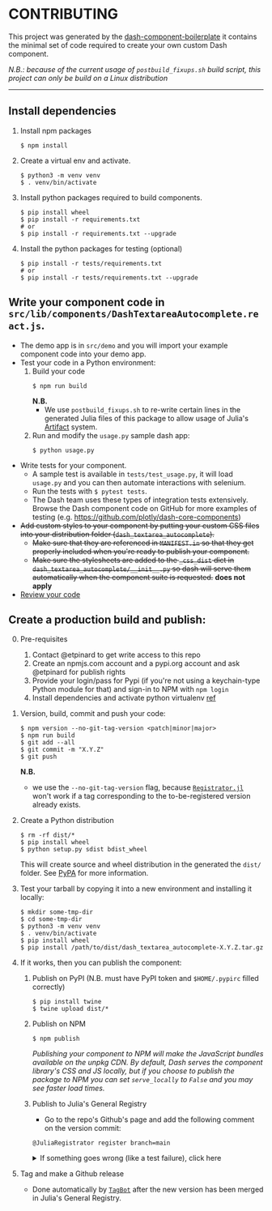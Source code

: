 # CONTRIBUTING

This project was generated by the [dash-component-boilerplate](https://github.com/plotly/dash-component-boilerplate) it contains the minimal set of code required to create your own custom Dash component.

_N.B.: because of the current usage of `postbuild_fixups.sh` build script, this project can only be build on a Linux distribution_

---

## Install dependencies

1. Install npm packages
    ```
    $ npm install
    ```
2. Create a virtual env and activate.
    ```
    $ python3 -m venv venv
    $ . venv/bin/activate
    ```

3. Install python packages required to build components.
    ```
    $ pip install wheel
    $ pip install -r requirements.txt
    # or
    $ pip install -r requirements.txt --upgrade
    ```
4. Install the python packages for testing (optional)
    ```
    $ pip install -r tests/requirements.txt
    # or
    $ pip install -r tests/requirements.txt --upgrade
    ```

## Write your component code in `src/lib/components/DashTextareaAutocomplete.react.js`.

- The demo app is in `src/demo` and you will import your example component code into your demo app.
- Test your code in a Python environment:
    1. Build your code
        ```
        $ npm run build
        ```
        **N.B.**
        + We use `postbuild_fixups.sh` to re-write certain lines in the generated Julia files of this package to allow usage of Julia's [Artifact](https://pkgdocs.julialang.org/v1/artifacts/#Artifacts) system.
    2. Run and modify the `usage.py` sample dash app:
        ```
        $ python usage.py
        ```
- Write tests for your component.
    - A sample test is available in `tests/test_usage.py`, it will load `usage.py` and you can then automate interactions with selenium.
    - Run the tests with `$ pytest tests`.
    - The Dash team uses these types of integration tests extensively. Browse the Dash component code on GitHub for more examples of testing (e.g. https://github.com/plotly/dash-core-components)
- <strike>Add custom styles to your component by putting your custom CSS files into your distribution folder (`dash_textarea_autocomplete`).
    - Make sure that they are referenced in `MANIFEST.in` so that they get properly included when you're ready to publish your component.
    - Make sure the stylesheets are added to the `_css_dist` dict in `dash_textarea_autocomplete/__init__.py` so dash will serve them automatically when the component suite is requested.</strike> **does not apply**
- [Review your code](./review_checklist.md)

## Create a production build and publish:

0. Pre-requisites
    1. Contact @etpinard to get write access to this repo
    2. Create an npmjs.com account and a pypi.org account and ask @etpinard
       for publish rights
    3. Provide your login/pass for Pypi (if you're not using a keychain-type Python module for that)
       and sign-in to NPM with `npm login`
    4. Install dependencies and activate python virtualenv [ref](#install-dependencies)

1. Version, build, commit and push your code:
    ```
    $ npm version --no-git-tag-version <patch|minor|major>
    $ npm run build
    $ git add --all
    $ git commit -m "X.Y.Z"
    $ git push
    ```
    **N.B.**
    + we use the `--no-git-tag-version` flag, because [`Registrator.jl`](https://github.com/JuliaRegistries/Registrator.jl)
      won't work if a tag corresponding to the to-be-registered version already
      exists.

2. Create a Python distribution
    ```
    $ rm -rf dist/*
    $ pip install wheel
    $ python setup.py sdist bdist_wheel
    ```
    This will create source and wheel distribution in the generated the `dist/` folder.
    See [PyPA](https://packaging.python.org/guides/distributing-packages-using-setuptools/#packaging-your-project)
    for more information.

3. Test your tarball by copying it into a new environment and installing it locally:
    ```
    $ mkdir some-tmp-dir
    $ cd some-tmp-dir
    $ python3 -m venv venv
    $ . venv/bin/activate
    $ pip install wheel
    $ pip install /path/to/dist/dash_textarea_autocomplete-X.Y.Z.tar.gz
    ```

4. If it works, then you can publish the component:
    1. Publish on PyPI (N.B. must have PyPI token and `$HOME/.pypirc` filled correctly)
        ```
        $ pip install twine
        $ twine upload dist/*
        ```
    2. Publish on NPM
        ```
        $ npm publish
        ```
        _Publishing your component to NPM will make the JavaScript bundles available on the unpkg CDN. By default, Dash serves the component library's CSS and JS locally, but if you choose to publish the package to NPM you can set `serve_locally` to `False` and you may see faster load times._
    3. Publish to Julia's General Registry
        + Go to the repo's Github's page and add the following comment on the version commit:
        ```
        @JuliaRegistrator register branch=main
        ```

        <details>
        <summary>If something goes wrong (like a test failure), click here</summary>

        + fix the problem,
        + run `npm run build`,
        + add, commit and push (but do not bump the version!),
        + redo step 2-3 and
        + make another `@JuliaRegistrator register branch=main` comment on the newly pushed
          commit on Github. The JuliaRegistrator bot will match the version
          number with the opened `JuliaRegistries/General` PR.

        After the `JuliaRegistries/General` PR is merged, the Julia version of
        the package will be out-of-sync with the NPM and PyPI versions. So, it
        is hightly recommanded to redo the publish process from scratch starting
        with an `npm version --no-git-tag-version patch` call.  Note that we
        cannot simply abandoned an opened `JuliaRegistries/General` PR, as the
        Julia registries require "sequential" version increments as of
        2021-12-16.  That is, going from `v1.1.0` to `v1.2.1` if the `v1.2.0`
        release is botched is not allowed.
        </details>

5. Tag and make a Github release
    + Done automatically by [`TagBot`](https://github.com/JuliaRegistries/TagBot)
      after the new version has been merged in Julia's General Registry.
